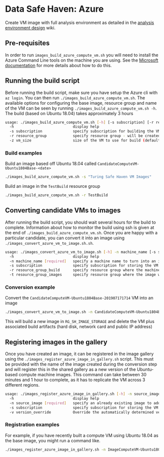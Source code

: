 # Data Safe Haven: Azure
Create VM image with full analysis environment as detailed in the [analysis environment design](https://github.com/alan-turing-institute/data-safe-haven/wiki/AnalysisEnvironmentDesign) wiki.

## Pre-requisites
In order to run `images_build_azure_compute_vm.sh` you will need to install the Azure Command Line tools on the machine you are using.
See the [Microsoft documentation](https://docs.microsoft.com/en-us/cli/azure/install-azure-cli) for more details about how to do this.

## Running the build script
Before running the build script, make sure you have setup the Azure cli with `az login`.
You can then run `./images_build_azure_compute_vm.sh`.
The available options for configuring the base image, resource group and name of the VM can be seen by running `./images_build_azure_compute_vm.sh -h`.
The build (based on Ubuntu 18.04) takes approximately 3 hours

```bash
usage: ./images_build_azure_compute_vm.sh [-h] [-s subscription] [-r resource_group] [-z vm_size]
  -h                           display help
  -s subscription              specify subscription for building the VM. (defaults to 'Turing Safe Haven VM Images')
  -r resource_group            specify resource group - will be created if it does not already exist (defaults to 'RG_SH_BUILD_CANDIDATES')
  -z vm_size                   size of the VM to use for build (defaults to 'Standard_E16s_v3')
```

### Build examples
Build an image based off Ubuntu 18.04 called `CandidateComputeVM-Ubuntu1804Base-<date>`

```bash
./images_build_azure_compute_vm.sh -s "Turing Safe Haven VM Images"
```

Build an image in the `TestBuild` resource group

```bash
./images_build_azure_compute_vm.sh -r TestBuild
```

## Converting candidate VMs to images
After running the build script, you should wait several hours for the build to complete.
Information about how to monitor the build using ssh is given at the end of `./images_build_azure_compute_vm.sh`.
Once you are happy with a particular candidate, you can convert it into an image using `./images_convert_azure_vm_to_image.sh.sh`.

```bash
usage: ./images_convert_azure_vm_to_image.sh [-h] -n machine_name [-s subscription] [-r resource_group_build] [-t resource_group_images]
  -h                           display help
  -n machine_name [required]   specify a machine name to turn into an image. Ensure that the build script has completely finished before running this [either this or source_image are required].
  -s subscription              specify subscription for storing the VM images. (defaults to 'Turing Safe Haven VM Images')
  -r resource_group_build      specify resource group where the machine already exists (defaults to 'RG_SH_BUILD_CANDIDATES')
  -t resource_group_images     specify resource group where the image will be stored (defaults to 'RG_SH_IMAGE_STORAGE')
```

### Conversion example
Convert the `CandidateComputeVM-Ubuntu1804Base-201907171714` VM into an image

```bash
./images_convert_azure_vm_to_image.sh -n CandidateComputeVM-Ubuntu1804Base-201907171714
```

This will build a new image in `RG_SH_IMAGE_STORAGE` and delete the VM plus associated build artifacts (hard disk, network card and public IP address)

## Registering images in the gallery
Once you have created an image, it can be registered in the image gallery using the `./images_register_azure_image_in_gallery.sh` script.
This must be provided with the name of the image created during the conversion step and will register this in the shared gallery as a new version of the Ubuntu-based compute machine images. This command can take between 30 minutes and 1 hour to complete, as it has to replicate the VM across 3 different regions.

```bash
usage: ./images_register_azure_image_in_gallery.sh [-h] -n source_image [-s subscription] [-v version_override]
  -h                           display help
  -n source_image [required]   specify an already existing image to add to the gallery.
  -s subscription              specify subscription for storing the VM images. (defaults to 'Safe Haven VM Images')
  -v version_override          Override the automatically determined version number. Use with caution.
```

### Registration examples
For example, if you have recently built a compute VM using Ubuntu 18.04 as the base image, you might run a command like.

```bash
./images_register_azure_image_in_gallery.sh -n ImageComputeVM-Ubuntu1804Base-201907171714
```

<!-- ## Creating a DSG environment
See [DSG Build instructions](../azure-runbooks/dsg_build_instructions.md).

## Safe deployment to a Turing DSG environment

### Ensure you have the required DSG-specific configuration files
Ensure you have a full configuration JSON file and `cloud-init` YAML file for the DSG environment:
  - A full JSON config file should exist at  `<data-safe-haven-repo>/new_dsg_environment/dsg_configs/full/dsg_<dsg-id>_full_config.json`
  - If one does not exist, generate one as per the instructions in section 0 of the [DSG Build instructions](../azure-runbooks/dsg_build_instructions.md)
  - A `cloud-init` YAML file should exist at `<data-safe-haven-repo>/new_dsg_environment/azure-vms/DSG_configs/cloud-init-compute-vm-DSG-<dsg-id>.yaml`.
  - If one does not exist, create one  by copying the base version at `<data-safe-haven-repo>/new_dsg_environment/azure-vms/cloud-init-compute-vm.yaml`

### Configure or log into a suitable deployment environment
To deploy a compute VM you will need the following available on the machine you run the deployment script from:
  - The [Azure CLI](https://docs.microsoft.com/en-us/cli/azure/install-azure-cli)
  - [PowerShell Core v 6.0 or above](https://docs.microsoft.com/en-us/powershell/scripting/install/installing-powershell?view=powershell-6). **NOTE:** On Windows make sure to run `Windows Powershell 6 Preview` and **not** `Powershell` to run Powershell Core once installed.
- The [PowerShell Azure commandlet](https://docs.microsoft.com/en-us/powershell/azure/install-az-ps?view=azps-1.3.0)
- A bash shell (via the Linux or MacOS terminal or the Windows Subsystem for Linux)

**NOTE:** You can only deploy to **one DSG at a time** from a given computer as both the `Az` CLI and the `Az` Powershell module can only work within one Azure subscription at a time. For convenience we recommend using one of the Safe Haven deployment VMs on Azure for all production deploys. This will also let you deploy compute VMs in parallel to as many DSGs as you have deployment VMs. See the [parallel deployment guide](../../azure-vms/README-parallel-deploy-using-azure-vms.md)) for details. -->

<!-- ### Deploy a compute VM
- Navigate to the folder in the safe haven repo with the deployment scripts at `<data-safe-haven-repo>/new_dsg_environment/dsg_deploy_scripts/07_deploy_compute_vms`
- Checkout the `master` branch using `git checkout master` (or the deployment branch for the DSG environment you are deploying to - you may need to run `git fetch` first if not using `master`)
- Ensure you have the latest changes locally using `git pull`
- Ensure you are authenticated in the Azure CLI using `az login`
- Open a Powershell terminal with `pwsh`
- Ensure you are authenticated within the Powershell `Az` module by running `Connect-AzAccount` within Powershell
- Run `git fetch;git pull;git status;git log -1 --pretty="At commit %h (%H)"` to verify you are on the correct branch and up to date with `origin` (and to output this confirmation and the current commit for inclusion in the deployment record).
- Deploy a new VM into a DSG environment using the `Create_Compute_VM.ps1` script, entering the DSG ID, VM size (optional) and last octet of the desired IP address (next unused one between 160 and 199)
- After deployment, copy everything from the `git fetch;...` command and its output to the command prompt returned after the VM deployment and paste this into the deployment log (e.g. a Github issue used to record VM deployments for a DSG or set of DSGs)

### Troubleshooting Compute VM deployments
- Click on the VM in the DSG subscription under the `RG_DSG_COMPUTE` respource group. It will have the last octet of it's IP address at the end of it's name.
- Scroll to the bottom of the VM menu on the left hand side of the VM information panel
- Activate boot diagnostics on the VM and clik save. You need to stay on that screen until the activation is complete.
- Go back to the VM panel and click on the "Serial console" item near the bottom of the VM menu on the left habnd side of the VM panel.
- If you are not prompted with `login:`, hit enter until the prompt appears
- Enter `atiadmin` for the username
- Enter the password from the `dsgroup<dsg-id>-dsvm-admin-password` secret in the `dsg-mangement-<shm-id>` KeyVault in the `RG_DSG_SECRETS` respource group of the SHM subscription.
- To validate that our custom `cloud-init.yaml` file has been successfully uploaded, run `sudo cat /var/lib/cloud/instance/user-data.txt`. You should see the contents of the `new_dsg_environment/azure-vms/DSG_configs/cloud-init-compute-vm-DSG-<dsg-id>.yaml` file in the Safe Haven git repository.
- To see the output of our custom `cloud-init.yaml` file, run `sudo tail -n 200 /var/log/cloud-init-output.log` and scroll up. -->


<!-- ## Deploying a VM from the image gallery into a DSG environment
During development, VMs can be deployed into a DSG environment using the `./deploy_azure_compute_vm.sh` script with more granular control over configuration parameters.
However, it is strongly recommended that the wrapper Powershell script `Create_Compute_VM.ps1` in `dsg_deploy_scripts/07_deploy_compute_vms` is used for this purpose, as the configuration parameters will then be loaded from the appropriate config file.

```bash
usage: ./deploy_azure_compute_vm.sh [-h] -s subscription_source -t subscription_target -m management_vault_name -l ldap_secret_name -j ldap_user -p password_secret_name -d domain -a ad_dc_name -q ip_address -e mgmnt_subnet_ip_range [-g nsg_name] [-i source_image] [-x source_image_version] [-n machine_name] [-r resource_group] [-u user_name] [-v vnet_name] [-w subnet_name] [-z vm_size] [-b ldap_base_dn] [-c ldap_bind_dn] [-f ldap_filter] [-y yaml_cloud_init ] [-k pypi_mirror_ip]
  -h                                    display help
  -s subscription_source [required]     specify source subscription that images are taken from. (Test using 'Safe Haven Management Testing')
  -t subscription_target [required]     specify target subscription for deploying the VM image. (Test using 'Data Study Group Testing')
  -m management_vault_name [required]   specify name of KeyVault containing management secrets
  -l ldap_secret_name [required]        specify name of KeyVault secret containing LDAP secret
  -j ldap_user [required]               specify the LDAP user
  -p password_secret_name [required]    specify name of KeyVault secret containing VM admin password
  -d domain [required]                  specify domain name for safe haven
  -a ad_dc_name [required]              specify Active Directory Domain Controller name
  -q ip_address [required]              specify a specific IP address to deploy the VM to
  -e mgmnt_subnet_ip_range [required]   specify IP range for safe haven management subnet
  -g nsg_name                           specify which NSG to connect to (defaults to 'NSG_Linux_Servers')
  -i source_image                       specify source_image: either 'Ubuntu' (default) 'UbuntuTorch' (as default but with Torch included) or 'DataScience' (the Microsoft Azure DSVM) or 'DSG' (the current base image for Data Study Groups)
  -x source_image_version               specify the version of the source image to use (defaults to prompting to select from available versions)
  -n machine_name                       specify name of created VM, which must be unique in this resource group (defaults to 'DSG201903161520')
  -r resource_group                     specify resource group for deploying the VM image - will be created if it does not already exist (defaults to 'RG_DSG_COMPUTE')
  -u user_name                          specify a username for the admin account (defaults to 'atiadmin')
  -v vnet_name                          specify a VNET to connect to (defaults to 'DSG_DSGROUPTEST_VNet1')
  -w subnet_name                        specify a subnet to connect to (defaults to 'Subnet-Data')
  -z vm_size                            specify a VM size to use (defaults to 'Standard_DS2_v2')
  -b ldap_base_dn                       specify LDAP base DN
  -c ldap_bind_dn                       specify LDAP bind DN
  -f ldap_filter                        specify LDAP filter
  -y yaml_cloud_init                    specify a custom cloud-init YAML script
  -k pypi_mirror_ip                     specify the IP address of the PyPI mirror (defaults to '')
```

Example usage

```bash
./deploy_azure_compute_vm.sh -s "Safe Haven Management Testing" -t "Data Study Group Testing"
```

For monitoring deployments without SSH access, enable "Boot Diagnostics" for that VM through the Azure portal and then access through the serial console. -->

<!-- ## Deploying the mirror servers
We use a separate resource group and associated VNet to contain all of the external and internal package repository mirrors.
This can be created and deployed using `deploy_azure_external_mirror_servers.sh` and `deploy_azure_internal_mirror_servers.sh`.

### Deploy external mirrors
```
usage: ./deploy_azure_external_mirror_servers.sh [-h] -s subscription [-i vnet_ip] [-k keyvault_name] [-r resource_group]
  -h                           display help
  -s subscription [required]   specify subscription where the mirror servers should be deployed. (Test using 'Safe Haven Management Testing')
  -i vnet_ip                   specify initial IP triplet for the mirror VNet (defaults to '10.1.0')
  -k keyvault_name             specify (globally unique) name for keyvault that will be used to store admin passwords for the mirror servers (defaults to 'kv-sh-pkg-mirrors')
  -r resource_group            specify resource group - will be created if it does not already exist (defaults to 'RG_SH_PKG_MIRRORS')
```

Once the script is run, it will create external mirrors of the PyPI and CRAN package repositories.
A cronjob (3am on the 15th of each month) inside each of the external mirrors will update them from the remote repository.
A second cronjob (3am on the 1st of each month) inside each of the external mirrors will push their data to any internal mirrors that have been configured.
This ensures that the internal mirror is always between two and six weeks behind the current version of these mirrors at any time.
The VNet created when these mirrors are set up must be paired to each of the DSG environments for them to be able to use it.

Example usage:

```bash
./deploy_azure_external_mirror_servers.sh -s "Safe Haven Management Testing"
```


### Deploy an internal mirror set
```
usage: ./deploy_azure_internal_mirror_servers.sh [-h] -s subscription [-k keyvault_name] [-r resource_group] [-x name_suffix]
  -h                           display help
  -s subscription [required]   specify subscription where the mirror servers should be deployed. (Test using 'Safe Haven Management Testing')
  -k keyvault_name             specify name for keyvault that already contains admin passwords for the mirror servers (defaults to 'kv-sh-pkg-mirrors')
  -r resource_group            specify resource group that contains the external mirror servers (defaults to 'RG_SH_PKG_MIRRORS')
  -x name_suffix               specify (optional) suffix that will be used to distinguish these internal mirror servers from any others (defaults to '')
```

This script deploys a set of internal mirrors which will use an appropriate IP range inside the VNet where the external mirrors were deployed.
The internal mirrors run webservers which allow them to produce the expected behaviour of a PyPI or CRAN server.

Example usage:

```bash
./deploy_azure_internal_mirror_servers.sh -s "Safe Haven Management Testing" -x DSG1
``` -->

<!-- ### Peer DSG VNet to mirror VNet
**NOTE:** At the  moment, package mirrors are suitable for **Tier 2 and below** DSGs only.
```bash
usage: ./peer_mirrors_to_compute_vms.sh [-h] -s subscription_compute -t subscription_mirror [-g resource_group_compute] [-h resource_group_mirror] [-n vnet_name_compute] [-m vnet_name_mirror]
  -h                                   display help
  -s subscription_compute [required]   specify subscription where the compute VNet is deployed. (typically this will be 'Data Study Group Testing')
  -t subscription_mirror [required]    specify subscription where the mirror VNet is deployed. (typically this will be 'Safe Haven Management Testing')
  -c resource_group_compute            specify resource group where the compute VNet is deployed (defaults to 'RG_DSG_VNET')
  -m resource_group_mirror             specify resource group where the mirror VNet is deployed (defaults to 'RG_SH_PKG_MIRRORS')
  -v vnet_name_compute                 specify name of the compute VNet (defaults to 'DSG_DSGROUPTEST_VNet1')
  -w vnet_name_mirror                  specify name of the mirror VNet (defaults to 'VNET_SH_PKG_MIRRORS')
```

This script peers the DSG virtual network with the mirror virtual network in the management subscription so that the compute VMs can talk to the mirror servers.
Note that the "inbound on-way airlock" for packages is enforced by the NSG rules for the external and internal mirrrors.
The **external** mirror NSG rules do not allow **any inbound** communication, while permitting outbound communication to the internet (for pulling package updates from the public package servers) and it's associated internal mirrors (for pushing to these mirror servers).
The **internal** mirror NSG rules do not allow **any outbound** communication, while permitting inbound communication from their associated external mirrors (to receive pushed package updates) and from the DSGs that are peered with them (to serve packages to these DSGs).

Example usage:

```bash
./peer_mirrors_to_compute_vms.sh -s "Data Study Group Testing" "Safe Haven Management Testing"
``` -->